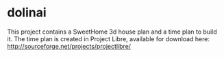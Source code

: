 # dolinai
This project contains a SweetHome 3d house plan and a time plan to build it. The time plan is created in Project Libre, available for download here: http://sourceforge.net/projects/projectlibre/
